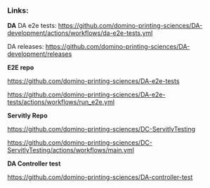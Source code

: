 ### Links:


**DA**
DA e2e tests: https://github.com/domino-printing-sciences/DA-development/actions/workflows/da-e2e-tests.yml

DA releases: https://github.com/domino-printing-sciences/DA-development/releases


**E2E repo**

https://github.com/domino-printing-sciences/DA-e2e-tests

https://github.com/domino-printing-sciences/DA-e2e-tests/actions/workflows/run_e2e.yml

**Servitly Repo**

https://github.com/domino-printing-sciences/DC-ServitlyTesting

https://github.com/domino-printing-sciences/DC-ServitlyTesting/actions/workflows/main.yml


**DA Controller test**

https://github.com/domino-printing-sciences/DA-controller-test


<!--
**shantnutiwari-dominouk/shantnutiwari-dominouk** is a ✨ _special_ ✨ repository because its `README.md` (this file) appears on your GitHub profile.

Here are some ideas to get you started:

- 🔭 I’m currently working on ...
- 🌱 I’m currently learning ...
- 👯 I’m looking to collaborate on ...
- 🤔 I’m looking for help with ...
- 💬 Ask me about ...
- 📫 How to reach me: ...
- 😄 Pronouns: ...
- ⚡ Fun fact: ...
-->
